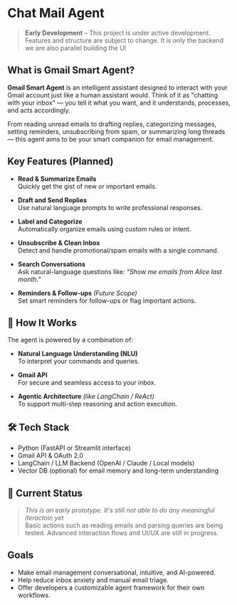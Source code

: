 # Chat Mail Agent

> **Early Development** – This project is under active development. Features and structure are subject to change. It is only the backend we are also parallel building the UI

## What is Gmail Smart Agent?

**Gmail Smart Agent** is an intelligent assistant designed to interact with your Gmail account just like a human assistant would. Think of it as "chatting with your inbox" — you tell it what you want, and it understands, processes, and acts accordingly.

From reading unread emails to drafting replies, categorizing messages, setting reminders, unsubscribing from spam, or summarizing long threads — this agent aims to be your smart companion for email management.

## Key Features (Planned)

- **Read & Summarize Emails**  
  Quickly get the gist of new or important emails.

- **Draft and Send Replies**  
  Use natural language prompts to write professional responses.

- **Label and Categorize**  
  Automatically organize emails using custom rules or intent.

- **Unsubscribe & Clean Inbox**  
  Detect and handle promotional/spam emails with a single command.

- **Search Conversations**  
  Ask natural-language questions like: *"Show me emails from Alice last month."*

- **Reminders & Follow-ups** *(Future Scope)*  
  Set smart reminders for follow-ups or flag important actions.

## 💬 How It Works

The agent is powered by a combination of:

- **Natural Language Understanding (NLU)**  
  To interpret your commands and queries.

- **Gmail API**  
  For secure and seamless access to your inbox.

- **Agentic Architecture** *(like LangChain / ReAct)*  
  To support multi-step reasoning and action execution.

## 🛠️ Tech Stack

- Python (FastAPI or Streamlit interface)
- Gmail API & OAuth 2.0
- LangChain / LLM Backend (OpenAI / Claude / Local models)
- Vector DB (optional) for email memory and long-term understanding

## 🚧 Current Status

>  *This is an early prototype. It's still not able to do any meaningful iteractoin yet*  
Basic actions such as reading emails and parsing queries are being tested. Advanced interaction flows and UI/UX are still in progress. 

## Goals

- Make email management conversational, intuitive, and AI-powered.
- Help reduce inbox anxiety and manual email triage.
- Offer developers a customizable agent framework for their own workflows.
